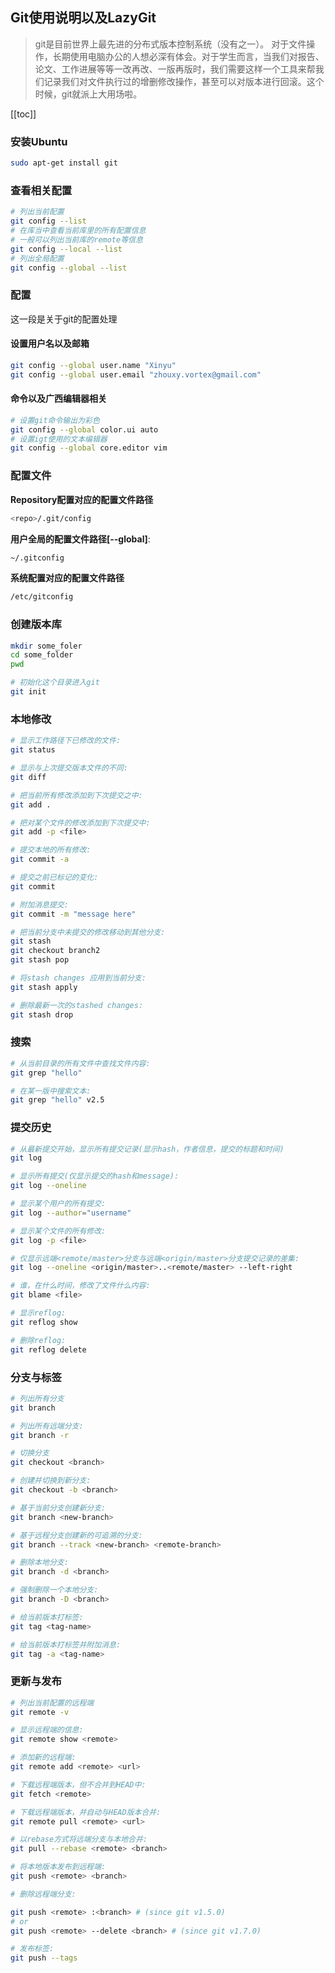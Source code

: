 ## Git使用说明以及LazyGit
> git是目前世界上最先进的分布式版本控制系统（没有之一）。
> 对于文件操作，长期使用电脑办公的人想必深有体会。对于学生而言，当我们对报告、论文、工作进展等等一改再改、一版再版时，我们需要这样一个工具来帮我们记录我们对文件执行过的增删修改操作，甚至可以对版本进行回滚。这个时候，git就派上大用场啦。

[[toc]]


###  安装Ubuntu
```bash
sudo apt-get install git
```

### 查看相关配置

```bash
# 列出当前配置
git config --list
# 在库当中查看当前库里的所有配置信息
# 一般可以列出当前库的remote等信息
git config --local --list
# 列出全局配置
git config --global --list
```

### 配置
这一段是关于git的配置处理

#### 设置用户名以及邮箱
```bash
git config --global user.name "Xinyu"
git config --global user.email "zhouxy.vortex@gmail.com"
```

#### 命令以及广西编辑器相关
```bash
# 设置git命令输出为彩色
git config --global color.ui auto
# 设置igt使用的文本编辑器
git config --global core.editor vim
```

### 配置文件
**Repository配置对应的配置文件路径** 
```bash
<repo>/.git/config
```

**用户全局的配置文件路径[--global]**:
```bash
~/.gitconfig
```

**系统配置对应的配置文件路径** 
```bash
/etc/gitconfig
```

### 创建版本库
```bash
mkdir some_foler
cd some_folder
pwd

# 初始化这个目录进入git
git init
```

### 本地修改
```bash
# 显示工作路径下已修改的文件:
git status

# 显示与上次提交版本文件的不同:
git diff

# 把当前所有修改添加到下次提交之中:
git add .

# 把对某个文件的修改添加到下次提交中:
git add -p <file>

# 提交本地的所有修改:
git commit -a

# 提交之前已标记的变化:
git commit

# 附加消息提交:
git commit -m "message here"

# 把当前分支中未提交的修改移动到其他分支:
git stash
git checkout branch2
git stash pop

# 将stash changes 应用到当前分支:
git stash apply

# 删除最新一次的stashed changes:
git stash drop

```

### 搜索
```bash
# 从当前目录的所有文件中查找文件内容:
git grep "hello"

# 在某一版中搜索文本:
git grep "hello" v2.5
```

### 提交历史
```bash
# 从最新提交开始，显示所有提交记录(显示hash，作者信息，提交的标题和时间)
git log

# 显示所有提交(仅显示提交的hash和message):
git log --oneline

# 显示某个用户的所有提交:
git log --author="username"

# 显示某个文件的所有修改:
git log -p <file>

# 仅显示远端<remote/master>分支与远端<origin/master>分支提交记录的差集:
git log --oneline <origin/master>..<remote/master> --left-right

# 谁，在什么时间，修改了文件什么内容:
git blame <file>

# 显示reflog:
git reflog show

# 删除reflog:
git reflog delete
```

### 分支与标签
```bash
# 列出所有分支
git branch

# 列出所有远端分支:
git branch -r

# 切换分支
git checkout <branch>

# 创建并切换到新分支:
git checkout -b <branch>

# 基于当前分支创建新分支:
git branch <new-branch>

# 基于远程分支创建新的可追溯的分支:
git branch --track <new-branch> <remote-branch>

# 删除本地分支:
git branch -d <branch>

# 强制删除一个本地分支:
git branch -D <branch>

# 给当前版本打标签:
git tag <tag-name>

# 给当前版本打标签并附加消息:
git tag -a <tag-name>

```

### 更新与发布
```bash
# 列出当前配置的远程端
git remote -v

# 显示远程端的信息:
git remote show <remote>

# 添加新的远程端:
git remote add <remote> <url>

# 下载远程端版本，但不合并到HEAD中:
git fetch <remote>

# 下载远程端版本，并自动与HEAD版本合并:
git remote pull <remote> <url>

# 以rebase方式将远端分支与本地合并:
git pull --rebase <remote> <branch>

# 将本地版本发布到远程端:
git push <remote> <branch>

# 删除远程端分支:

git push <remote> :<branch> # (since git v1.5.0)
# or
git push <remote> --delete <branch> # (since git v1.7.0)

# 发布标签:
git push --tags

```

